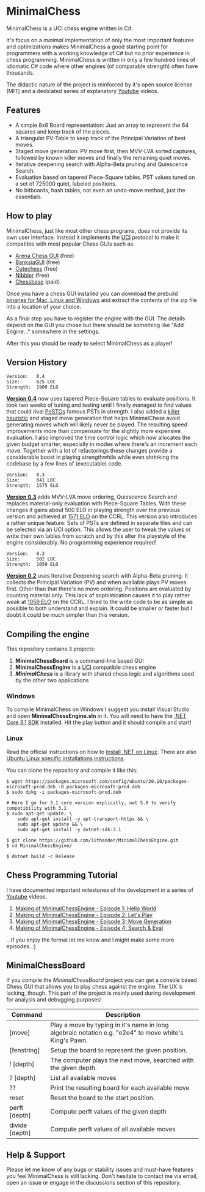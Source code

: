 # MinimalChess

MinimalChess is a UCI chess engine written in C#.

It's focus on a *minimal* implementation of only the most important features and optimizations makes MinimalChess a good starting point for programmers with a working knowledge of C# but no prior experience in chess programming. MinimalChess is written in only a few hundred lines of idiomatic C# code where other engines (of comparable strength) often have thousands.

The didactic nature of the project is reinforced by it's open source license (MIT) and a dedicated series of explanatory [Youtube](https://www.youtube.com/playlist?list=PL6vJSkTaZuBtTokp8-gnTsP39GCaRS3du) videos.

## Features

* A simple 8x8 Board representation: Just an array to represent the 64 squares and keep track of the pieces.
* A triangular PV-Table to keep track of the Principal Variation of best moves.
* Staged move generation: PV move first, then MVV-LVA sorted captures, followed by known killer moves and finally the remaining quiet moves.
* Iterative deepening search with Alpha-Beta pruning and Quiescence Search.
* Evaluation based on tapered Piece-Square tables. PST values tuned on a set of 725000 quiet, labeled positions.
* No bitboards, hash tables, not even an undo-move method, just the essentials.

## How to play

MinimalChess, just like most other chess programs, does not provide its own user interface. Instead it implements the [UCI](https://en.wikipedia.org/wiki/Universal_Chess_Interface) protocol to make it compatible with most popular Chess GUIs such as:
* [Arena Chess GUI](http://www.playwitharena.de/) (free)
* [BanksiaGUI](https://banksiagui.com/) (free)
* [Cutechess](https://cutechess.com/) (free)
* [Nibbler](https://github.com/fohristiwhirl/nibbler/releases) (free)
* [Chessbase](https://chessbase.com/) (paid).

Once you have a chess GUI installed you can download the prebuild [binaries for Mac, Linux and Windows](https://github.com/lithander/MinimalChessEngine/releases/tag/v0.3) and extract the contents of the zip file into a location of your choice.

As a final step you have to register the engine with the GUI. The details depend on the GUI you chose but there should be something like "Add Engine..." somewhere in the settings.

After this you should be ready to select MinimalChess as a player!

## Version History
```
Version:   0.4
Size:      625 LOC
Strength:  1900 ELO
```
[__Version 0.4__](https://github.com/lithander/MinimalChessEngine/releases/tag/v0.4) now uses tapered Piece-Square tables to evaluate positions. It took two weeks of tuning and testing until I finally managed to find values that could rival [PeSTOs](https://rofchade.nl/?p=307) famous PSTs in strength.
I also added a [killer heuristic](https://www.chessprogramming.org/Killer_Heuristic) and staged move generation that helps MinimalChess avoid generating moves which will likely never be played. The resulting speed improvements more than compensate for the slightly more expensive evaluation. I also improved the time control logic which now allocates the given budget smarter, especially in modes where there's an increment each move. Together with a lot of refactorings these changes provide a considerable boost in playing strengthwhile while even shrinking the codebase by a few lines of (executable) code.

```
Version:   0.3
Size:      641 LOC
Strength:  1575 ELO
```
[__Version 0.3__](https://github.com/lithander/MinimalChessEngine/releases/tag/v0.3) adds MVV-LVA move ordering, Quiescence Search and replaces material-only evaluation with Piece-Square Tables.
With these changes it gains about 500 ELO in playing strength over the previous version and achieved at [1571 ELO](http://ccrl.chessdom.com/ccrl/404/cgi/engine_details.cgi?match_length=30&each_game=1&print=Details&each_game=1&eng=MinimalChess%200.3%2064-bit#MinimalChess_0_3_64-bit) on the CCRL.
This version also introduces a rather unique feature: Sets of PSTs are defined in separate files and can be selected via an UCI option. This allows the user to tweak the values or write their own tables from scratch and by this alter the playstyle of the engine considerably. No programming experience required!

```
Version:   0.2
Size:      502 LOC
Strength:  1059 ELO 
```
[__Version 0.2__](https://github.com/lithander/MinimalChessEngine/releases/tag/v0.2) uses Iterative Deepening search with Alpha-Beta pruning. It collects the Principal Variation (PV) and when available plays PV moves first. Other than that there's no move ordering. Positions are evaluated by counting material only. This lack of sophistication causes it to play rather weak at [1059 ELO](http://ccrl.chessdom.com/ccrl/404/cgi/engine_details.cgi?print=Details&each_game=1&eng=MinimalChess%200.2%2064-bit#MinimalChess_0_2_64-bit) on the CCRL. I tried to the write code to be as simple as possible to both understand and explain. It could be smaller or faster but I doubt it could be much simpler than this version.

## Compiling the engine

This repository contains 3 projects:
1. **MinimalChessBoard** is a command-line based GUI  
1. **MinimalChessEngine** is a [UCI](https://en.wikipedia.org/wiki/Universal_Chess_Interface) compatible chess engine
1. ***MinimalChess*** is a library with shared chess logic and algorithms used by the other two applications

### Windows

To compile MinimalChess on Windows I suggest you install Visual Studio and open **MinimalChessEngine.sln** in it.
You will need to have the [.NET Core 3.1 SDK](https://dotnet.microsoft.com/download/dotnet/3.1) installed. 
Hit the play button and it should compile and start!

### Linux

Read the official instructions on how to [Install .NET on Linux](https://docs.microsoft.com/en-us/dotnet/core/install/linux).
There are also [Ubuntu Linux specific installations instructions](https://docs.microsoft.com/en-us/dotnet/core/install/linux-ubuntu).

You can clone the repository and compile it like this:

```
$ wget https://packages.microsoft.com/config/ubuntu/20.10/packages-microsoft-prod.deb -O packages-microsoft-prod.deb
$ sudo dpkg -i packages-microsoft-prod.deb

# Here I go for 3.1 core version explicitly, not 5.0 to verify compatibility with 3.1
$ sudo apt-get update; \
    sudo apt-get install -y apt-transport-https && \
    sudo apt-get update && \
    sudo apt-get install -y dotnet-sdk-3.1

$ git clone https://github.com/lithander/MinimalChessEngine.git
$ cd MinimalChessEngine/

$ dotnet build -c Release
```

## Chess Programming Tutorial

I have documented important milestones of the development in a series of [Youtube](https://www.youtube.com/playlist?list=PL6vJSkTaZuBtTokp8-gnTsP39GCaRS3du) videos.

1. [Making of MinimalChessEngine - Episode 1: Hello World](https://www.youtube.com/watch?v=hnedjeTApfY&list=PL6vJSkTaZuBtTokp8-gnTsP39GCaRS3du)
1. [Making of MinimalChessEngine - Episode 2: Let's Play](https://www.youtube.com/watch?v=pKB51c9WUrk&list=PL6vJSkTaZuBtTokp8-gnTsP39GCaRS3du)
1. [Making of MinimalChessEngine - Episode 3: Move Generation](https://www.youtube.com/watch?v=j6bNdkQnL0Q&list=PL6vJSkTaZuBtTokp8-gnTsP39GCaRS3du)
1. [Making of MinimalChessEngine - Episode 4: Search & Eval](https://www.youtube.com/watch?v=b3DMIhmPSvE&list=PL6vJSkTaZuBtTokp8-gnTsP39GCaRS3du)

...if you enjoy the format let me know and I might make some more episodes. :)

## MinimalChessBoard

If you compile the *MinimalChessBoard* project you can get a console based Chess GUI that allows you to play chess against the engine. The UX is lacking, though. This part of the project is mainly used during development for analysis and debugging purposes!

Command           | Description
----------------- | -------------
[move]			      | Play a move by typing in it's name in long algebraic notation e.g. "e2e4" to move white's King's Pawn.
[fenstring]  		| Setup the board to represent the given position.
! [depth]		      | The computer plays the next move, searched with the given depth.
? [depth]		      | List all available moves
??			          | Print the resulting board for each available move
reset 			      | Reset the board to the start position.
perft [depth]	  	| Compute perft values of the given depth
divide [depth]  	| Compute perft values of all available moves

## Help & Support

Please let me know of any bugs or stability issues and must-have features you feel MinimalChess is still lacking.
Don't hesitate to contact me via email, open an issue or engage in the discussions section of this repository. 
